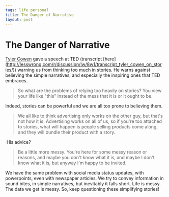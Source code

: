 ```yaml
--- 
tags: life personal
title: The Danger of Narrative
layout: post
---
```

# The Danger of Narrative

[Tyler Cowen](http://marginalrevolution.com/) gave a speech at TED (transcript
[here](http://lesswrong.com/r/discussion/lw/8w1/transcript_tyler_cowen_on_stor
ies/)) warning us from thinking too much in stories. He warns against
believing the simple narratives, and especially the inspiring ones that TED
embraces.

> So what are the problems of relying too heavily on stories? You view your
> life like "this" instead of the mess that it is or it ought to be.

Indeed, stories can be powerful and we are all too prone to believing them.

> We all like to think advertising only works on the other guy, but that's not
> how it is. Advertising works on all of us, so if you're too attached to
>stories, what will happen is people selling products come along, and they will
> bundle their product with a story.

 His advice?

> Be a little more messy. You're here for some messy reason or reasons, and
> maybe you don't know what it is, and maybe I don't know what it is, but anyway
> I'm happy to be invited.

We have the same problem with social media status updates, with powerpoints,
even with newspaper articles. We try to convey information in sound bites, in
simple narratives, but inevitably it falls short. Life is messy. The data we
get is messy. So, keep questioning these simplifying stories!

